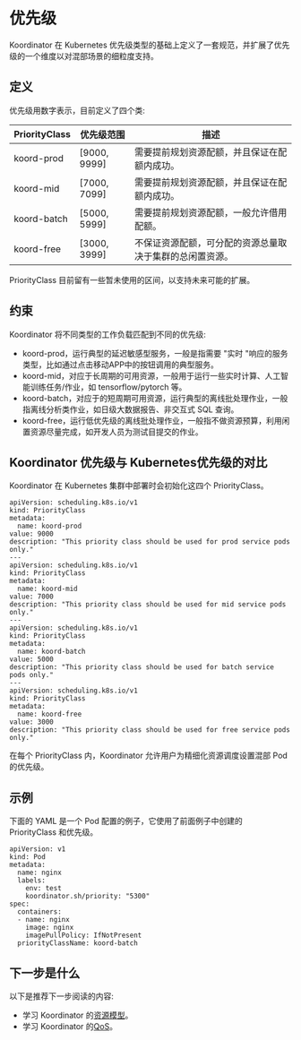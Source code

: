 # 优先级

Koordinator 在 Kubernetes 优先级类型的基础上定义了一套规范，并扩展了优先级的一个维度以对混部场景的细粒度支持。

## 定义

优先级用数字表示，目前定义了四个类:

PriorityClass|优先级范围|描述
----- | ----------- | --------
koord-prod | [9000, 9999] | 需要提前规划资源配额，并且保证在配额内成功。
koord-mid  | [7000, 7099]  | 需要提前规划资源配额，并且保证在配额内成功。
koord-batch | [5000, 5999] | 需要提前规划资源配额，一般允许借用配额。
koord-free | [3000, 3999] | 不保证资源配额，可分配的资源总量取决于集群的总闲置资源。

PriorityClass 目前留有一些暂未使用的区间，以支持未来可能的扩展。

## 约束

Koordinator 将不同类型的工作负载匹配到不同的优先级:

- koord-prod，运行典型的延迟敏感型服务，一般是指需要 "实时 "响应的服务类型，比如通过点击移动APP中的按钮调用的典型服务。
- koord-mid，对应于长周期的可用资源，一般用于运行一些实时计算、人工智能训练任务/作业，如 tensorflow/pytorch 等。
- koord-batch，对应于的短周期可用资源，运行典型的离线批处理作业，一般指离线分析类作业，如日级大数据报告、非交互式 SQL 查询。
- koord-free，运行低优先级的离线批处理作业，一般指不做资源预算，利用闲置资源尽量完成，如开发人员为测试目提交的作业。

## Koordinator 优先级与 Kubernetes优先级的对比

Koordinator 在 Kubernetes 集群中部署时会初始化这四个 PriorityClass。

```
apiVersion: scheduling.k8s.io/v1
kind: PriorityClass
metadata:
  name: koord-prod
value: 9000
description: "This priority class should be used for prod service pods only."
---
apiVersion: scheduling.k8s.io/v1
kind: PriorityClass
metadata:
  name: koord-mid
value: 7000
description: "This priority class should be used for mid service pods only."
---
apiVersion: scheduling.k8s.io/v1
kind: PriorityClass
metadata:
  name: koord-batch
value: 5000
description: "This priority class should be used for batch service pods only."
---
apiVersion: scheduling.k8s.io/v1
kind: PriorityClass
metadata:
  name: koord-free
value: 3000
description: "This priority class should be used for free service pods only."
```

在每个 PriorityClass 内，Koordinator 允许用户为精细化资源调度设置混部 Pod 的优先级。

## 示例

下面的 YAML 是一个 Pod 配置的例子，它使用了前面例子中创建的 PriorityClass 和优先级。

```
apiVersion: v1
kind: Pod
metadata:
  name: nginx
  labels:
    env: test
    koordinator.sh/priority: "5300"
spec:
  containers:
  - name: nginx
    image: nginx
    imagePullPolicy: IfNotPresent
  priorityClassName: koord-batch
```

## 下一步是什么

以下是推荐下一步阅读的内容:

- 学习 Koordinator 的[资源模型](./resource-model)。
- 学习 Koordinator 的[QoS](./qos)。
